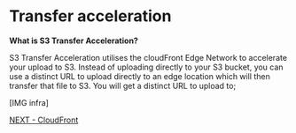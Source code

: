 # Transfer acceleration  


**What is S3 Transfer Acceleration?**

S3 Transfer Acceleration utilises the cloudFront Edge Network to accelerate your upload to S3. Instead of uploading directly to your S3 bucket,  you can use a distinct URL to upload directly to an edge location which will then transfer that file to S3. You will get a distinct URL to upload to;  

[IMG infra]


[NEXT - CloudFront](cloudfront.md)
